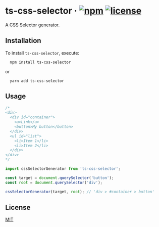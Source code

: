 # ts-css-selector &middot; [![npm](https://img.shields.io/npm/v/the-storage.svg?style=flat)](https://www.npmjs.com/package/the-storage) [![license](https://badgen.now.sh/badge/license/MIT)](./LICENSE)

A CSS Selector generator.

## Installation

To install `ts-css-selector`, execute:

```shell
  npm install ts-css-selector
```

or

```shell
  yarn add ts-css-selector
```

## Usage

```js
/*
<div>
  <div id="container">
    <a>Link</a>
    <button>My button</button>
  </div>
  <ul id="list">
    <li>Item 1</li>
    <li>Item 2</li>
  </div>
</div>
*/

import cssSelectorGenerator from 'ts-css-selector';

const target = document.querySelector('button');
const root = document.querySelector('div');

cssSelectorGenerator(target, root); // 'div > #container > button'
```

## License

[MIT](./LICENSE)
